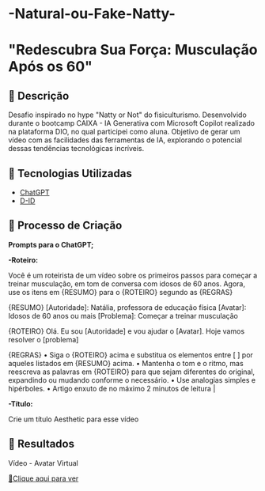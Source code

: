 # -Natural-ou-Fake-Natty-


# "Redescubra Sua Força: Musculação Após os 60"


## 📒 Descrição
Desafio inspirado no hype "Natty or Not" do fisiculturismo. 
Desenvolvido durante o bootcamp CAIXA - IA Generativa com Microsoft Copilot realizado na plataforma DIO, no qual participei como aluna.
Objetivo de gerar um vídeo com as facilidades das ferramentas de IA, explorando o potencial dessas tendências tecnológicas incríveis.

## 🤖 Tecnologias Utilizadas
- [ChatGPT](https://chat.openai.com/)
- [D-ID](https://studio.d-id.com/) 

## 🧐 Processo de Criação

**Prompts para o ChatGPT;**

**-Roteiro:**

Você é um roteirista de um vídeo sobre os primeiros passos para começar a treinar musculação, em tom de conversa com idosos de 60 anos. 
Agora, use os itens em {RESUMO} para o {ROTEIRO} segundo as {REGRAS}

{RESUMO} 
[Autoridade]: Natália, professora de educação física 
[Avatar]: Idosos de 60 anos ou mais 
[Problema]: Começar a treinar musculação 

{ROTEIRO} Olá. Eu sou [Autoridade] e vou ajudar o [Avatar]. Hoje vamos resolver o [problema] 

{REGRAS} 
•	Siga o {ROTEIRO} acima e substitua os elementos entre [ ] por aqueles listados em {RESUMO} acima. 
•	Mantenha o tom e o ritmo, mas reescreva as palavras em {ROTEIRO} para que sejam diferentes do original, expandindo ou mudando conforme o necessário. 
•	Use analogias simples e hipérboles.
•	Artigo enxuto de no máximo 2 minutos de leitura |

**-Título:**

Crie um título Aesthetic para esse vídeo


## 🚀 Resultados
Vídeo - Avatar Virtual

<a href="https://github.com/Natalia-SCA/-Natural-ou-Fake-Natty-/blob/main/V%C3%ADdeo_Bootcamp.mp4" title="View PDF now"> 📕Clique aqui para ver</a>

